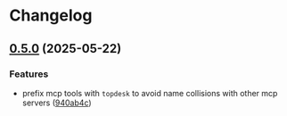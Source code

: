 # Changelog

## [0.5.0](https://github.com/dbsanfte/topdesk-mcp/compare/0.4.5...v0.5.0) (2025-05-22)


### Features

* prefix mcp tools with `topdesk` to avoid name collisions with other mcp servers ([940ab4c](https://github.com/dbsanfte/topdesk-mcp/commit/940ab4c7b05ff36bdc18bc7187119a028e11cc78))
